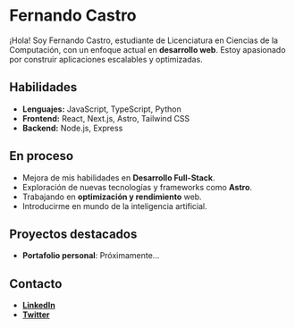 
# Fernando Castro

¡Hola! Soy Fernando Castro, estudiante de Licenciatura en Ciencias de la Computación, con un enfoque actual en **desarrollo web**. Estoy apasionado por construir aplicaciones escalables y optimizadas.

## Habilidades
- **Lenguajes:** JavaScript, TypeScript, Python
- **Frontend:** React, Next.js, Astro, Tailwind CSS
- **Backend:** Node.js, Express

## En proceso
- Mejora de mis habilidades en **Desarrollo Full-Stack**.
- Exploración de nuevas tecnologías y frameworks como **Astro**.
- Trabajando en **optimización y rendimiento** web.
- Introducirme en mundo de la inteligencia artificial.

## Proyectos destacados
- **Portafolio personal**: Próximamente...

## Contacto
- **[LinkedIn](https://www.linkedin.com/in/devfercastro)**
- **[Twitter](https://twitter.com/devfercastro)**


